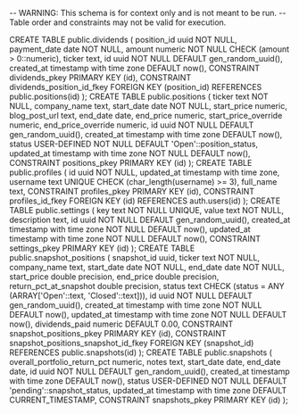 -- WARNING: This schema is for context only and is not meant to be run.
-- Table order and constraints may not be valid for execution.

CREATE TABLE public.dividends (
  position_id uuid NOT NULL,
  payment_date date NOT NULL,
  amount numeric NOT NULL CHECK (amount > 0::numeric),
  ticker text,
  id uuid NOT NULL DEFAULT gen_random_uuid(),
  created_at timestamp with time zone DEFAULT now(),
  CONSTRAINT dividends_pkey PRIMARY KEY (id),
  CONSTRAINT dividends_position_id_fkey FOREIGN KEY (position_id) REFERENCES public.positions(id)
);
CREATE TABLE public.positions (
  ticker text NOT NULL,
  company_name text,
  start_date date NOT NULL,
  start_price numeric,
  blog_post_url text,
  end_date date,
  end_price numeric,
  start_price_override numeric,
  end_price_override numeric,
  id uuid NOT NULL DEFAULT gen_random_uuid(),
  created_at timestamp with time zone DEFAULT now(),
  status USER-DEFINED NOT NULL DEFAULT 'Open'::position_status,
  updated_at timestamp with time zone NOT NULL DEFAULT now(),
  CONSTRAINT positions_pkey PRIMARY KEY (id)
);
CREATE TABLE public.profiles (
  id uuid NOT NULL,
  updated_at timestamp with time zone,
  username text UNIQUE CHECK (char_length(username) >= 3),
  full_name text,
  CONSTRAINT profiles_pkey PRIMARY KEY (id),
  CONSTRAINT profiles_id_fkey FOREIGN KEY (id) REFERENCES auth.users(id)
);
CREATE TABLE public.settings (
  key text NOT NULL UNIQUE,
  value text NOT NULL,
  description text,
  id uuid NOT NULL DEFAULT gen_random_uuid(),
  created_at timestamp with time zone NOT NULL DEFAULT now(),
  updated_at timestamp with time zone NOT NULL DEFAULT now(),
  CONSTRAINT settings_pkey PRIMARY KEY (id)
);
CREATE TABLE public.snapshot_positions (
  snapshot_id uuid,
  ticker text NOT NULL,
  company_name text,
  start_date date NOT NULL,
  end_date date NOT NULL,
  start_price double precision,
  end_price double precision,
  return_pct_at_snapshot double precision,
  status text CHECK (status = ANY (ARRAY['Open'::text, 'Closed'::text])),
  id uuid NOT NULL DEFAULT gen_random_uuid(),
  created_at timestamp with time zone NOT NULL DEFAULT now(),
  updated_at timestamp with time zone NOT NULL DEFAULT now(),
  dividends_paid numeric DEFAULT 0.00,
  CONSTRAINT snapshot_positions_pkey PRIMARY KEY (id),
  CONSTRAINT snapshot_positions_snapshot_id_fkey FOREIGN KEY (snapshot_id) REFERENCES public.snapshots(id)
);
CREATE TABLE public.snapshots (
  overall_portfolio_return_pct numeric,
  notes text,
  start_date date,
  end_date date,
  id uuid NOT NULL DEFAULT gen_random_uuid(),
  created_at timestamp with time zone DEFAULT now(),
  status USER-DEFINED NOT NULL DEFAULT 'pending'::snapshot_status,
  updated_at timestamp with time zone DEFAULT CURRENT_TIMESTAMP,
  CONSTRAINT snapshots_pkey PRIMARY KEY (id)
);